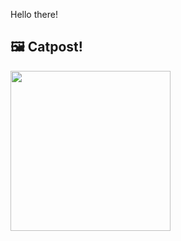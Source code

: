 Hello there!



## 🖼️ Catpost!

<sub>
    <img src="https://cdn2.thecatapi.com/images/E4hEJOT-n.jpg" height="256">
</sub>

